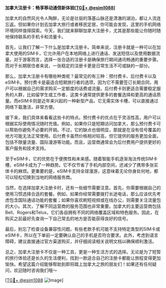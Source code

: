**加拿大注册卡：畅享移动通信新体验[[TG💪+ @esim1088](https://t.me/s/esim1088)]**

加拿大的自然风光令人陶醉，无论是壮丽的落基山脉还是清澈的湖泊，都让人流连忘返。但如果你计划去加拿大旅行或者移民定居，你可能会发现，这里的手机网络环境同样值得探索。今天，我们就来聊聊加拿大注册卡，尤其是那些能让你随时随地保持联系的手机卡和流量卡。

首先，让我们了解一下什么是加拿大注册卡。简单来说，注册卡就是一种可以在加拿大使用的SIM卡，它允许用户在本地网络上进行通话、发送短信以及使用数据流量。对于游客而言，选择一张合适的注册卡是确保旅行期间通讯畅通的重要步骤。而对于长期居住者来说，一张稳定的注册卡更是日常生活不可或缺的一部分。

那么，加拿大注册卡有哪些种类呢？最常见的有三种：预付费卡、后付费卡以及eSIM卡。预付费卡是最适合短期旅行者的选项，因为它不需要签订长期合同，用户可以根据自己的需求购买一定额度的话费或流量。后付费卡则更适合需要稳定服务的人群，比如留学生或工作者，这类卡通常提供更多的套餐选择和更高的通话质量。而eSIM卡则是近年来兴起的一种新型产品，它无需实体卡槽，可以直接通过网络下载激活，非常方便。

接下来，我们具体来看看这些卡的特点。预付费卡的优点在于灵活性高，用户可以根据实际使用情况随时充值。例如，如果你只是短期访问加拿大，那么预付费卡可以帮助你避免不必要的开销。不过，它的缺点也很明显，那就是在没有信号覆盖的地方可能无法正常使用。后付费卡虽然价格相对较高，但它提供的服务更加全面，包括不限量流量、国际漫游等功能。而且，运营商通常会为后付费用户提供更好的客户服务和技术支持。

至于eSIM卡，它的优势在于便携性和未来感。随着智能手机逐渐淘汰传统SIM卡槽，eSIM卡成为了一种趋势。它不仅节省了手机内部空间，还减少了携带多张实体卡的麻烦。更重要的是，eSIM卡支持全球漫游，这意味着无论你身处何地，都可以轻松切换到当地的网络服务商。

当然，在选择加拿大注册卡时，还有一些细节需要注意。首先，你需要根据自己的使用习惯选择合适的套餐。例如，如果你经常需要拨打长途电话，那么应该优先考虑包含国际通话功能的套餐；如果你喜欢刷短视频或在线办公，则需要关注流量包的大小。其次，了解不同运营商的服务范围也非常重要。加拿大的主要运营商包括Bell、Rogers和Telus，它们各自拥有不同的网络覆盖区域和特色服务。因此，在购买之前最好先查询一下自己常去的地方是否能获得良好的信号。

最后，别忘了检查设备兼容性问题。有些老款手机可能不支持特定类型的SIM卡或eSIM卡，所以在下单前一定要确认自己的手机是否符合要求。此外，考虑到语言障碍，建议直接通过官方渠道购买，并仔细阅读相关说明文档以确保顺利激活。

总之，加拿大注册卡不仅是一种工具，更是一种生活方式的选择。无论是为了短暂的旅行体验还是长久的生活便利，找到一款适合自己的注册卡都能让旅程变得更加愉快。希望这篇介绍能够帮助到即将踏上加拿大之旅的朋友们！如果还有任何疑问，欢迎随时咨询我们哦～

[[TG💪+ @esim1088](https://t.me/s/esim1088) ![Image](https://i.postimg.cc/4NQfJmqS/Snipaste-2025-05-13-00-14-12.png)]